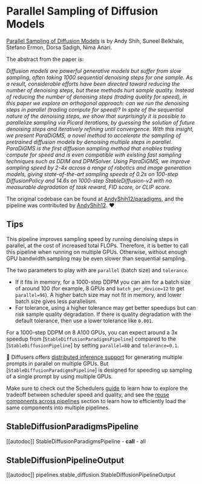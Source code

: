 <!--Copyright 2023 ParaDiGMS authors and The HuggingFace Team. All rights reserved.

Licensed under the Apache License, Version 2.0 (the "License"); you may not use this file except in compliance with
the License. You may obtain a copy of the License at

http://www.apache.org/licenses/LICENSE-2.0

Unless required by applicable law or agreed to in writing, software distributed under the License is distributed on
an "AS IS" BASIS, WITHOUT WARRANTIES OR CONDITIONS OF ANY KIND, either express or implied. See the License for the
specific language governing permissions and limitations under the License.
-->

# Parallel Sampling of Diffusion Models

[Parallel Sampling of Diffusion Models](https://huggingface.co/papers/2305.16317) is by Andy Shih, Suneel Belkhale, Stefano Ermon, Dorsa Sadigh, Nima Anari.

The abstract from the paper is:

*Diffusion models are powerful generative models but suffer from slow sampling, often taking 1000 sequential denoising steps for one sample. As a result, considerable efforts have been directed toward reducing the number of denoising steps, but these methods hurt sample quality. Instead of reducing the number of denoising steps (trading quality for speed), in this paper we explore an orthogonal approach: can we run the denoising steps in parallel (trading compute for speed)? In spite of the sequential nature of the denoising steps, we show that surprisingly it is possible to parallelize sampling via Picard iterations, by guessing the solution of future denoising steps and iteratively refining until convergence. With this insight, we present ParaDiGMS, a novel method to accelerate the sampling of pretrained diffusion models by denoising multiple steps in parallel. ParaDiGMS is the first diffusion sampling method that enables trading compute for speed and is even compatible with existing fast sampling techniques such as DDIM and DPMSolver. Using ParaDiGMS, we improve sampling speed by 2-4x across a range of robotics and image generation models, giving state-of-the-art sampling speeds of 0.2s on 100-step DiffusionPolicy and 14.6s on 1000-step StableDiffusion-v2 with no measurable degradation of task reward, FID score, or CLIP score.*

The original codebase can be found at [AndyShih12/paradigms](https://github.com/AndyShih12/paradigms), and the pipeline was contributed by [AndyShih12](https://github.com/AndyShih12). ❤️

## Tips

This pipeline improves sampling speed by running denoising steps in parallel, at the cost of increased total FLOPs.
Therefore, it is better to call this pipeline when running on multiple GPUs. Otherwise, without enough GPU bandwidth
sampling may be even slower than sequential sampling.

The two parameters to play with are `parallel` (batch size) and `tolerance`.
- If it fits in memory, for a 1000-step DDPM you can aim for a batch size of around 100 (for example, 8 GPUs and `batch_per_device=12` to get `parallel=96`). A higher batch size
may not fit in memory, and lower batch size gives less parallelism.
- For tolerance, using a higher tolerance may get better speedups but can risk sample quality degradation. If there is quality degradation with the default tolerance, then use a lower tolerance like `0.001`.

For a 1000-step DDPM on 8 A100 GPUs, you can expect around a 3x speedup from [`StableDiffusionParadigmsPipeline`] compared to the [`StableDiffusionPipeline`]
by setting `parallel=80` and `tolerance=0.1`.

🤗 Diffusers offers [distributed inference support](../..training/distributed_inference) for generating multiple prompts
in parallel on multiple GPUs. But [`StableDiffusionParadigmsPipeline`] is designed for speeding up sampling of a single prompt by using multiple GPUs.

<Tip>

Make sure to check out the Schedulers [guide](../../using-diffusers/schedulers) to learn how to explore the tradeoff between scheduler speed and quality, and see the [reuse components across pipelines](../../using-diffusers/loading#reuse-components-across-pipelines) section to learn how to efficiently load the same components into multiple pipelines.

</Tip>

## StableDiffusionParadigmsPipeline
[[autodoc]] StableDiffusionParadigmsPipeline
	- __call__
	- all

## StableDiffusionPipelineOutput
[[autodoc]] pipelines.stable_diffusion.StableDiffusionPipelineOutput
